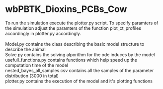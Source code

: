 # wbPBTK_Dioxins_PCBs_Cow
To run the simulation execute the plotter.py script. To specify paramters of the simulation adjust the paramters of the function plot_ct_profiles accordingly in plotter.py accordingly. \
\
Model.py contains the class describing the basic model structure to describe the animal \
Solve.py contains the solving alporithm for the ode induces by the model \
usefull_functions.py contains functions which help speed up the computation time of the model \
nested_bayes_all_samples.csv contains all the samples of the parameter distribution (3000 in total) \
plotter.py contains the execution of the model and it's plotting functions
